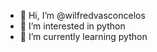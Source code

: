 - 👋 Hi, I’m @wilfredvasconcelos
- 👀 I’m interested in python
- 🌱 I’m currently learning python


<!---
wilfredvasconcelos/wilfredvasconcelos is a ✨ special ✨ repository because its `README.md` (this file) appears on your GitHub profile.
You can click the Preview link to take a look at your changes.
--->
